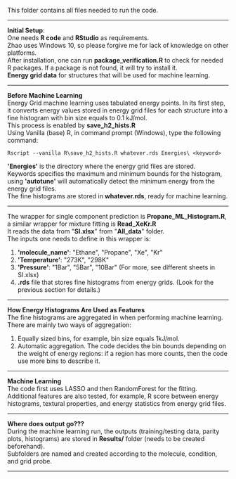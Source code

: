 This folder contains all files needed to run the code.
_____
**Initial Setup**:<br/>
One needs **R code** and **RStudio** as requirements. <br/> Zhao uses Windows 10, so please forgive me for lack of knowledge on other platforms. <br/>
After installation, one can run **package_verification.R** to check for needed R packages. If a package is not found, it will try to install it. <br/>
**Energy grid data** for structures that will be used for machine learning. 
_____
**Before Machine Learning**<br/>
Energy Grid machine learning uses tabulated energy points. In its first step, it converts energy values stored in energy grid files for each structure into a fine histogram with bin size equals to 0.1 kJ/mol. <br/>
This process is enabled by **save_h2_hists.R**<br/>
Using Vanilla (base) R, in command prompt (Windows), type the following command:<br/>
```
Rscript --vanilla R\save_h2_hists.R whatever.rds Energies\ <keyword>
```
**'Energies\'** is the directory where the energy grid files are stored. <br/>
Keywords specifies the maximum and minimum bounds for the histogram, using **'autotune'** will automatically detect the minimum energy from the energy grid files. <br/>
The fine histograms are stored in **whatever.rds**, ready for machine learning. <br/>
_____
The wrapper for single component prediction is **Propane_ML_Histogram.R**, a similar wrapper for mixture fitting is **Read_XeKr.R**<br/>
It reads the data from "**SI.xlsx**" from "**All_data**" folder. <br/>
The inputs one needs to define in this wrapper is: <br/>
1. **'molecule_name'**: "Ethane", "Propane", "Xe", "Kr" <br/>
2. **'Temperature'**: "273K", "298K" <br/>
3. **'Pressure'**: "1Bar", "5Bar", "10Bar" (For more, see different sheets in SI.xlsx) <br/>
4. **.rds** file that stores fine histograms from energy grids. (Look for the previous section for details.)<br/>
_____
**How Energy Histograms Are Used as Features**<br/>
The fine histograms are aggregated in when performing machine learning. <br/>
There are mainly two ways of aggregation:<br/>
1. Equally sized bins, for example, bin size equals 1kJ/mol. <br/>
2. Automatic aggregation. The code decides the bin bounds depending on the weight of energy regions: if a region has more counts, then the code use more bins to describe it. <br/>
_____
**Machine Learning**<br/>
The code first uses LASSO and then RandomForest for the fitting. <br/>
Additional features are also tested, for example, R score between energy histograms, textural properties, and energy statistics from energy grid files. <br/>
_____
**Where does output go???**<br/>
During the machine learning run, the outputs (training/testing data, parity plots, histograms) are stored in **Results/** folder (needs to be created beforehand). <br/>
Subfolders are named and created according to the molecule, condition, and grid probe. <br/>
_____
